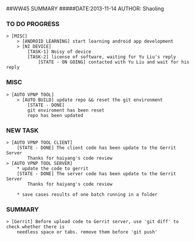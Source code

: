 ##WW45 SUMMARY
#####DATE:2013-11-14	AUTHOR: Shaoling

### TO DO PROGRESS
	> [MISC]
		> [ANDROID LEARNING] start learning android app development
		> [NI DEVICE]
			[TASK-1] Noisy of device
			[TASK-2] license of software, waiting for Yu Liu's reply
				[STATE - ON GOING] contacted with Yu Liu and wait for his reply

### MISC
	> [AUTO VPNP TOOL]
		> [AUTO BUILD] update repo && reset the git environment
			[STATE - DONE]
			git enviroment has been reset
			repo has been updated

### NEW TASK
	> [AUTO VPNP TOOL CLIENT]
		[STATE - DONE] The client code has been update to the Gerrit Server
			Thanks for haiyang's code review
	> [AUTO VPNP TOOL SERVER]
		* update the code to gerrit
		[STATE - DONE] The server code has been update to the Gerrit Server
			Thanks for haiyang's code review

		* save cases results of one batch running in a folder

### SUMMARY
	> [Gerrit] Before upload code to Gerrit server, use 'git diff' to check whether there is 
		needless space or tabs. remove them before 'git push'

